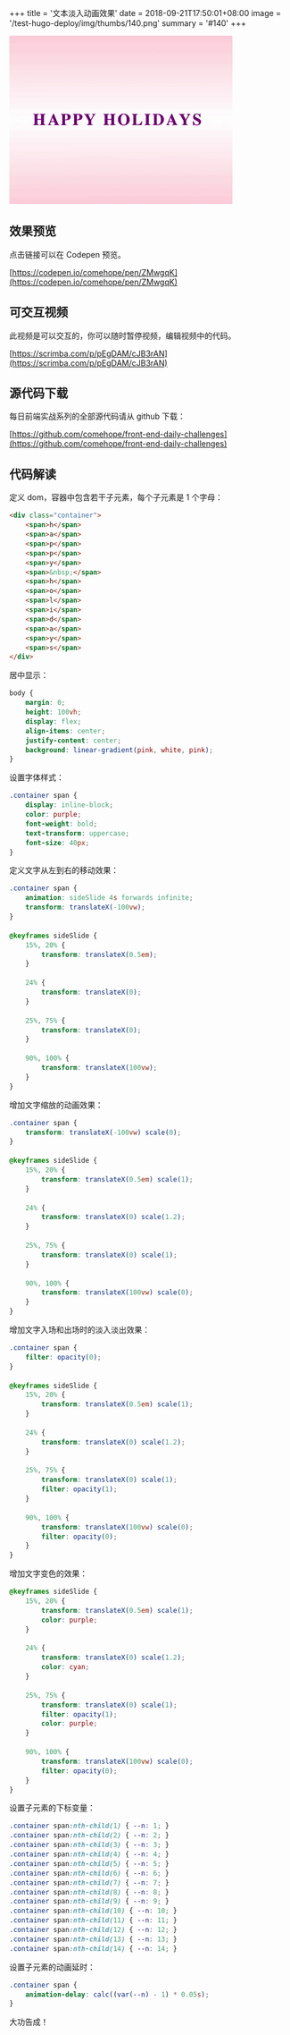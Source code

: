 +++
title = '文本淡入动画效果'
date = 2018-09-21T17:50:01+08:00
image = '/test-hugo-deploy/img/thumbs/140.png'
summary = '#140'
+++

![](./work.gif)

## 效果预览

点击链接可以在 Codepen 预览。

[https://codepen.io/comehope/pen/ZMwgqK](https://codepen.io/comehope/pen/ZMwgqK)

## 可交互视频

此视频是可以交互的，你可以随时暂停视频，编辑视频中的代码。

[https://scrimba.com/p/pEgDAM/cJB3rAN](https://scrimba.com/p/pEgDAM/cJB3rAN)

## 源代码下载

每日前端实战系列的全部源代码请从 github 下载：

[https://github.com/comehope/front-end-daily-challenges](https://github.com/comehope/front-end-daily-challenges)

## 代码解读

定义 dom，容器中包含若干子元素，每个子元素是 1 个字母：
```html
<div class="container">
    <span>h</span>
    <span>a</span>
    <span>p</span>
    <span>p</span>
    <span>y</span>
    <span>&nbsp;</span>
    <span>h</span>
    <span>o</span>
    <span>l</span>
    <span>i</span>
    <span>d</span>
    <span>a</span>
    <span>y</span>
    <span>s</span>
</div>
```

居中显示：
```css
body {
	margin: 0;
	height: 100vh;
	display: flex;
	align-items: center;
	justify-content: center;
	background: linear-gradient(pink, white, pink);
}
```

设置字体样式：
```css
.container span {
	display: inline-block;
	color: purple;
	font-weight: bold;
	text-transform: uppercase;
	font-size: 40px;
}
```

定义文字从左到右的移动效果：
```css
.container span {
    animation: sideSlide 4s forwards infinite;
    transform: translateX(-100vw);
}

@keyframes sideSlide {
	15%, 20% {
		transform: translateX(0.5em);
	}

	24% {
		transform: translateX(0);
	}

	25%, 75% {
		transform: translateX(0);
	}

	90%, 100% {
		transform: translateX(100vw);
	}
}
```

增加文字缩放的动画效果：
```css
.container span {
	transform: translateX(-100vw) scale(0);
}

@keyframes sideSlide {
	15%, 20% {
		transform: translateX(0.5em) scale(1);
	}

	24% {
		transform: translateX(0) scale(1.2);
	}

	25%, 75% {
		transform: translateX(0) scale(1);
	}

	90%, 100% {
		transform: translateX(100vw) scale(0);
	}
}
```

增加文字入场和出场时的淡入淡出效果：
```css
.container span {
	filter: opacity(0);
}

@keyframes sideSlide {
	15%, 20% {
		transform: translateX(0.5em) scale(1);
	}

	24% {
		transform: translateX(0) scale(1.2);
	}

	25%, 75% {
		transform: translateX(0) scale(1);
		filter: opacity(1);
	}

	90%, 100% {
		transform: translateX(100vw) scale(0);
		filter: opacity(0);
	}
}
```

增加文字变色的效果：
```css
@keyframes sideSlide {
	15%, 20% {
		transform: translateX(0.5em) scale(1);
		color: purple;
	}

	24% {
		transform: translateX(0) scale(1.2);
		color: cyan;
	}

	25%, 75% {
		transform: translateX(0) scale(1);
		filter: opacity(1);
		color: purple;
	}

	90%, 100% {
		transform: translateX(100vw) scale(0);
		filter: opacity(0);
	}
}
```

设置子元素的下标变量：
```css
.container span:nth-child(1) { --n: 1; }
.container span:nth-child(2) { --n: 2; }
.container span:nth-child(3) { --n: 3; }
.container span:nth-child(4) { --n: 4; }
.container span:nth-child(5) { --n: 5; }
.container span:nth-child(6) { --n: 6; }
.container span:nth-child(7) { --n: 7; }
.container span:nth-child(8) { --n: 8; }
.container span:nth-child(9) { --n: 9; }
.container span:nth-child(10) { --n: 10; }
.container span:nth-child(11) { --n: 11; }
.container span:nth-child(12) { --n: 12; }
.container span:nth-child(13) { --n: 13; }
.container span:nth-child(14) { --n: 14; }
```

设置子元素的动画延时：
```css
.container span {
	animation-delay: calc((var(--n) - 1) * 0.05s);
}
```

大功告成！
